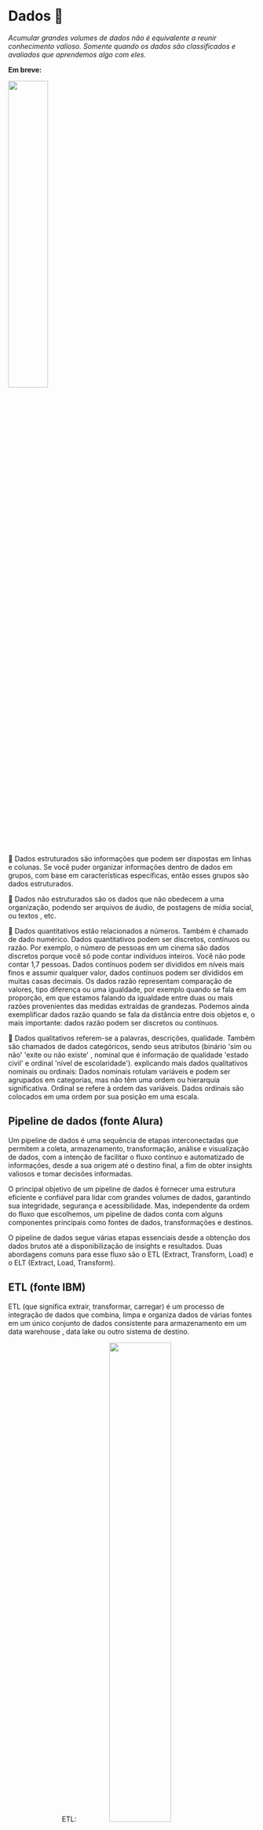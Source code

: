 # Dados 🎲

*Acumular grandes volumes de dados não é equivalente a reunir conhecimento valioso. Somente quando os dados são classificados e avaliados que aprendemos algo com eles.*

**Em breve:**

<a href="https://www.youtube.com/watch?v=8GSurpLUSoM" target="_blank">
<img src="imagens/dados.png" width="40%">
</a>


📌 Dados estruturados são informações que podem ser dispostas em linhas e colunas. Se você puder organizar informações dentro de dados em grupos, com base em características específicas, então esses grupos são dados estruturados.

📌 Dados não estruturados são os dados que não obedecem a uma organização, podendo ser arquivos de áudio, de postagens de mídia social, ou textos , etc.

📌 Dados quantitativos estão relacionados a números. Também é chamado de dado numérico. Dados quantitativos podem ser discretos, contínuos ou razão. Por exemplo, o número de pessoas em um cinema são dados discretos porque você só pode contar indivíduos inteiros. Você não pode contar 1,7 pessoas. Dados contínuos podem ser divididos em níveis mais finos e assumir qualquer valor, dados contínuos podem ser divididos em muitas casas decimais. Os dados razão representam comparação de valores, tipo diferença ou uma igualdade, por exemplo quando se fala em proporção, em que estamos falando da igualdade entre duas ou mais razões provenientes das medidas extraídas de grandezas.  Podemos ainda exemplificar dados razão quando se fala da distância entre dois objetos e, o mais importante: dados razão podem ser discretos ou contínuos. 

📌 Dados qualitativos referem-se a palavras, descrições, qualidade. Também são chamados de dados categóricos, sendo seus atributos (binário 'sim ou não' 'exite ou não existe' , nominal que é informação de qualidade 'estado civil' e  ordinal 'nível de escolaridade'). explicando mais dados qualitativos nominais ou ordinais: Dados nominais rotulam variáveis e podem ser agrupados em categorias, mas não têm uma ordem ou hierarquia significativa. Ordinal se refere à ordem das variáveis. Dados ordinais são colocados em uma ordem por sua posição em uma escala.

## Pipeline de dados (fonte Alura)

Um pipeline de dados é uma sequência de etapas interconectadas que permitem a coleta, armazenamento, transformação, análise e visualização de dados, com a intenção de facilitar o fluxo contínuo e automatizado de informações, desde a sua origem até o destino final, a fim de obter insights valiosos e tomar decisões informadas.

O principal objetivo de um pipeline de dados é fornecer uma estrutura eficiente e confiável para lidar com grandes volumes de dados, garantindo sua integridade, segurança e acessibilidade. Mas, independente da ordem do fluxo que escolhemos, um pipeline de dados conta com alguns componentes principais como fontes de dados, transformações e destinos.

O pipeline de dados segue várias etapas essenciais desde a obtenção dos dados brutos até a disponibilização de insights e resultados. Duas abordagens comuns para esse fluxo são o ETL (Extract, Transform, Load) e o ELT (Extract, Load, Transform).

## ETL (fonte IBM)

ETL (que significa extrair, transformar, carregar) é um processo de integração de dados que combina, limpa e organiza dados de várias fontes em um único conjunto de dados consistente para armazenamento em um data warehouse , data lake ou outro sistema de destino.

<center>
ETL:
<img src='imagens/ETL.png' width = 50% >
</center>

<center>
 ELT:
<img src='imagens/ELT.png' width = 50% >
</center>


## Data analytics e data science (fonte IBM)

📌 Analistas de dados coletam e examinam grandes conjuntos de dados para identificar tendências, previsões e visualizações de dados para contar uma história convincente por meio de insights acionáveis. Esses insights ajudam as empresas a tomar decisões informadas sobre as necessidades comerciais.

📌 Cientistas de dados  projetam e criam novos processos para modelagem de dados. Eles usam algoritmos, análises preditivas e análises estatísticas. Cientistas de dados têm habilidades técnicas para organizar dados não estruturados e construir suas próprias metodologias para fazer previsões com base em tendências de dados.

## Ferramentas e leituras:

📌 Leitura da página [Our World in Data] (https://ourworldindata.org/)

📌 Leitura da [PEP 249](https://peps.python.org/pep-0249/) 


[Documentação Pandas](https://pandas.pydata.org/docs/)

### Para instalar o pandas no VScode: pip install pandas

[Documentação SQLAlchemy](https://docs.sqlalchemy.org/en/20/)

### Para instalar o SQLAlchemy no VScode: pip install SQLAlchemy


<center>
 IBM - crescimento exponencial de dados:
<img src='imagens/img_IBM_dados.png' width = 50% >
</center>

<center>
Gartner:
Big data são ativos de informação de alto volume, alta velocidade e/ou alta variedade que exigem formas inovadoras e econômicas de processamento de informações que permitam melhor percepção, tomada de decisões e automação de processos.
<img src='imagens/big data.png' width = 50% >
</center>

## Análise de dados (Coursera - Google Data Analytics)

📌 Fazer perguntas e definir o problema.

📌 Preparar os dados, coletando e armazenando as informações.

📌 Processar os dados, limpando e verificando as informações.

📌 Analisar os dados para encontrar padrões, relações e tendências.

📌 Compartilhar dados com seu público.

📌 Agir com base nos dados e usar os resultados da análise.

Cada tipo de análise de dados tem um objetivo diferente:

📌 Análise descritiva responde à pergunta: “O que está acontecendo?”

📌 Análise diagnóstica responde "Por que tendências e padrões estão acontecendo?"

📌 Análise preditiva usa dados históricos para fazer previsões sobre o futuro.

📌 Análise prescritiva combina os insights de todas as análises de dados anteriores para determinar quais ações tomar para eliminar um problema futuro.


Analistas de dados usam gráficos específicos para visualizar dados quantitativos e qualitativos. 
<center>
 IBM - gráficos para tipos de dados:
<img src='imagens/IBM-graficosDados.png' width = 50% >
<img src='imagens/IBM-graficosDados-Exemplos.png' width = 50% >
</center>

### pontos plotados

[Khan Academy](https://pt.khanacademy.org/math/basic-geo/basic-geo-coord-plane/x7fa91416:coordinate-plane-word-problems/v/interpreting-plotted-points)



## Narrativa de dados (fonte IBM)

A narrativa de dados envolve uma combinação de dados , visualizações e narrativas .

📌 Quando a narrativa é associada a dados, ela explica ao público o que está acontecendo nos dados e por que um insight é importante.

📌 Quando visualizações são aplicadas a dados, elas esclarecem um público com insights que eles não obteriam sem gráficos ou tabelas. Padrões e tendências emergem de todas as linhas e colunas em um banco de dados, com a ajuda de visualizações de dados.

📌 Quando a narrativa e as visualizações se unem, elas podem criar uma história de dados que pode influenciar, impulsionar mudanças e envolver o público.


## Metodologias para dados estruturados (fonte IBM)

*CRISP-DM, KDD e SEMMA são metodologias clássicas e amplamente adotadas para mineração de dados e são mais adequadas para dados estruturados, são úteis para usar análises descritivas e preditivas. As três metodologias são todas iterativas! Isso significa que as fases ou etapas podem ser repetidas. O conhecimento adquirido pode ser reciclado de volta ao processo para obter mais ou diferentes insights.*

<center>
 📌 IBM - CRISP-DM:
 O CRISP-DM é iterativo , o que significa que as fases podem ser repetidas para melhorar incrementalmente o resultado. Os resultados de alguns estágios podem exigir que o ciclo do projeto retorne aos estágios anteriores.
<img src='imagens/data-mining-IBM.png' width = 60% >
</center>

<center>
 📌 IBM - KDD:
 KDD é iterativo , o que significa que novos dados podem ser integrados e transformados para obter resultados diferentes e mais apropriados. Observação sobre KDD: o processo não aborda muitas das realidades modernas dos projetos de ciência de dados, como a configuração da arquitetura de big data, considerações de ética ou as várias funções em uma equipe de ciência de dados.
<img src='imagens/KDD-IBM.png' width = 70% >
</center>

<center>
 📌 IBM - SEMMA:
 O Instituto SAS desenvolveu o SEMMA como um processo de mineração de dados. O SEMMA foca principalmente nas tarefas de modelagem de projetos de mineração de dados. SEMMA também é um processo iterativo  , no qual responder a um conjunto de perguntas geralmente leva a perguntas mais interessantes e específicas.
<img src='imagens/SEMMA - SAS.png' width = 70% >
</center>

Fonte Instituto SAS: O SAS Institute define mineração de dados como o processo de Amostragem, Exploração, Modificação, Modelagem e Avaliação (SEMMA) de grandes quantidades de dados para descobrir padrões previamente desconhecidos que podem ser utilizados como uma vantagem comercial. 

📌 Sample | Amostra: As amostras devem ser grandes o suficiente para conter as informações significativas, mas pequenas o suficiente para serem processadas.

📌 Explore | Explorar: identifique relacionamentos previstos, tendências não previstas e anomalias para obter entendimento e ideias.

📌 Modify | Modificar: crie, selecione e transforme as variáveis ​​para focar o processo de seleção do modelo.

📌 Model | Modelar: use ferramentas analíticas para procurar uma combinação de dados que preveja de forma confiável um resultado desejado.

📌 Assess | Avaliar: avalie a utilidade e a confiabilidade das descobertas do processo de mineração de dados.


 ## METODOLOGIA IBM:

 -----> entender o problema comercial atual e o público alvo.
- Compreensão empresarial  

 -----> reúne, transforma e atualiza os dados, utiliza análise descritiva e diagnóstica buscando como resultado uma solução proposta.
- Exploração e preparação de dados  
- Representação e transformação de dados  
- Visualização e apresentação de dados

 -----> treinamento e implantação de modelo de dados e uso de IA para prever ou classificar os insights obtidos, antecipar problemas futuros utilizando análise preditiva e prescritiva.
- Treinar modelos de dados
- Implantar modelos de dados
<center>
<img src='imagens/engenharia-de-dados_IBM.png' width = 70% >
</center>

### *exploração inicial de dados*

- Quais características de dados parecem promissoras para análises posteriores?
- A exploração revelou novas características sobre os dados?
- A exploração mudou a hipótese inicial?

### *preparação de dados*

Cientistas de dados não podem presumir que os dados estão prontos para uso, mesmo que sejam dados estruturados. Dados do mundo real geralmente precisam de algum trabalho porque podem ser: 

- Incompleto ou com valores incorretos 
- Corrompido com linhas quebradas ou campos no lugar errado 
- Muito aleatório
- Irrelevante 
- Um outlier, que é um valor que está muito distante de outros valores e distorce os dados
- Um valor ausente em alguns campos

📌 SQL é a linguagem mais comum para extrair, organizar e gerenciar dados em um banco de dados relacional para então executar várias operações nos dados. 

📌 Um arquivo de valores separados por vírgula (CSV)  permite que os dados sejam salvos em um formato tabular. Cada linha do arquivo é um registro de dados.

### *representação e transformação de dados*

- Compreendendo os dados 
- Avaliação da qualidade dos dados
- Descobrindo insights iniciais sobre os dados

### *Estatística descritiva*

 A estatística descritiva resume *quantitativamente* um conjunto de dados. Ela pode responder à pergunta: *"O que está acontecendo?"* Cientistas de dados podem construir uma tabela para descrever um conjunto de dados grande e complexo e fazer observações rápidas sobre:

- Número (N): Qual é o número total de observações?
- Média: Qual é a média de um conjunto de dois ou mais números?
- Mediana: Qual é o número do meio ou “centro” em uma lista ordenada de números? 
- Moda: Qual é o valor mais observado em um conjunto de dados?
- Mínimo: Qual é o extremo mínimo de um conjunto de dados?
- Máximo: Qual é o extremo máximo de um conjunto de dados?
- Desvio padrão: Quão dispersos estão os dados em relação à média?

### *Visualizações exploratórias*

Às vezes, as estatísticas podem ser enganosas quando usadas por si só, então é importante ter outras técnicas. Cientistas de dados também usam visualizações exploratórias . Visualizações exploratórias ajudam a tornar dados complexos mais acessíveis e reveladores. Cientistas de dados usam visualizações iniciais, como tabelas, gráficos e mapas, para descobrir distribuições, encontrar padrões e entender tendências.

Estatísticas descritivas, técnicas de visualização e muitas outras técnicas ajudam os cientistas de dados a entender os dados e avaliar sua qualidade . As equipes de ciência de dados devem validar a qualidade dos dados que usam como entrada para modelagem preditiva porque dados de baixa qualidade levarão a um desempenho ruim do modelo mais tarde no processo.

## Mineração de dados (fonte Estácio)

📌 A mineração é o processo de extração dos dados de uma base, esse processo tem procedimentos como: extrair os dados da base de dados, utilizar ferramentas que vão tratar e transformar esses dados em informações e através dessas informações será possível passar o conhecimento que é o objetivo do processo de mineração. 

📌 Modelo : Com as variáveis ​​refinadas e os dados limpos, a etapa de modelagem aplica uma variedade de técnicas de mineração de dados para produzir um modelo projetado de como esses dados alcançam o resultado final desejado do processo,  é quando os dados coletados, selecionados e refinados são reunidos e testados objetivando chegar ao conhecimento derivado e ilustrá-lo mais visualmente.

## Machine learning:

Aprendizado de máquina (ML) é um ramo da inteligência artificial (IA)  e da ciência da computação que se concentra no uso de dados e algoritmos para permitir que a IA imite a maneira como os humanos aprendem, melhorando gradualmente sua precisão.

Um algoritmo de aprendizado de máquina "ingere" dados para que possa melhorar sua precisão.

*Aprendizado supervisionado*
O aprendizado supervisionado treina máquinas em dados para construir regras gerais que podem ser aplicadas a problemas futuros. Quanto melhor o conjunto de dados de treinamento, melhor a saída.
As informações podem, por exemplo, ser desenhos e fotos de animais, alguns dos quais são cães e são rotulados como “cão”. A máquina tenta identificar padrões para que, quando vir uma nova foto de um cão e for perguntada, “O que é isso?”, ela possa responder, “cão”, com alta precisão.

*Aprendizado não supervisionado*
O aprendizado não supervisionado treina máquinas em um grande volume de dados não rotulados. Por exemplo, uma máquina pode receber muitas fotos e artigos sobre cães. A máquina ingere e classifica as informações dentro de todas as fotos e artigos. Quando é mostrada à máquina uma nova foto de um cão, a máquina pretende ser capaz de identificá-la como um cão, com precisão razoável.

*Aprendizado por reforço*
O aprendizado por reforço não envolve um objetivo específico, é uma técnica de aprendizado de máquina baseada em feedback. Envolve aprender por tentativa e erro ou “aprender conforme você avança”. O aprendizado por reforço é amplamente usado em carros autônomos, drones e outras aplicações robóticas. 

Segundo a fonte *UC Berkeley School of Information* o algoritmo típico de aprendizado de máquina supervisionado consiste em aproximadamente três componentes:

1 - Um processo de decisão:  uma receita de cálculos ou outras etapas que recebe os dados e “adivinham” que tipo de padrão seu algoritmo está procurando encontrar.

2 - Uma função de erro:  Um método de medir o quão boa foi a suposição comparando-a com exemplos conhecidos (quando eles estão disponíveis). O processo de decisão acertou? Se não, como você quantifica “quão ruim” foi a falha?

3 - Um processo de atualização ou otimização:  um método no qual o algoritmo analisa o erro e então atualiza como o processo de decisão chega à decisão final, para que na próxima vez o erro não seja tão grande.

Tipos de aprendizado de máquina segundo a nvidia.com:

1 - Aprendizado supervisionado:  o conjunto de dados usado foi pré-rotulado e classificado pelos usuários para permitir que o algoritmo veja quão preciso é seu desempenho.

2 - Aprendizado não supervisionado:  o conjunto de dados brutos usado não é rotulado e um algoritmo identifica padrões e relacionamentos dentro dos dados sem ajuda dos usuários.

3 - Aprendizado semissupervisionado:  O conjunto de dados contém dados estruturados e não estruturados, que guiam o algoritmo em seu caminho para tirar conclusões independentes. A combinação dos dois tipos de dados em um conjunto de dados de treinamento permite que algoritmos de aprendizado de máquina aprendam a rotular dados não rotulados.

4 - Aprendizado por reforço:  O conjunto de dados usa um sistema de “recompensas/punições”, oferecendo feedback ao algoritmo para aprender com suas próprias experiências por tentativa e erro.

*Dependendo do problema em questão, o modelo de aprendizado não supervisionado pode organizar os dados de diferentes maneiras:*

- Clustering : Sem ser um ornitólogo especialista, é possível olhar para uma coleção de fotos de pássaros e separá-las aproximadamente por espécie, confiando em dicas como cor da pena, tamanho ou formato do bico. É assim que a aplicação mais comum para aprendizado não supervisionado, clustering, funciona: o modelo de aprendizado profundo procura dados de treinamento que sejam semelhantes entre si e os agrupa.

- Detecção de anomalias : Os bancos detectam transações fraudulentas procurando padrões incomuns no comportamento de compra do cliente. Por exemplo, se o mesmo cartão de crédito for usado na Califórnia e na Dinamarca no mesmo dia, isso é motivo para suspeita. Da mesma forma, o aprendizado não supervisionado pode ser usado para sinalizar outliers em um conjunto de dados.

- Associação : Encha um carrinho de compras on-line com fraldas, compota de maçã e copos com canudinho e o site pode recomendar que você adicione um babador e um monitor de bebê ao seu pedido. Este é um exemplo de associação, onde certos recursos de uma amostra de dados se correlacionam com outros recursos. Ao observar alguns atributos-chave de um ponto de dados, um modelo de aprendizado não supervisionado pode prever os outros atributos aos quais eles são comumente associados.

- Autoencoders : Autoencoders pegam dados de entrada, compactam em um código e tentam recriar os dados de entrada a partir desse código resumido. Embora seja um truque de aprendizado profundo, há menos casos reais em que um autocodificador simples é útil. Mas adicione uma camada de complexidade e as possibilidades se multiplicam: ao usar versões com ruído e limpas de uma imagem durante o treinamento, os autoencoders podem remover ruído de dados visuais como imagens, vídeos ou exames médicos para melhorar a qualidade da imagem.

<img src='imagens/redes neurais.png' width = 70% >